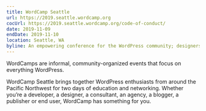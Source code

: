 ```yaml
---
title: WordCamp Seattle
url: https://2019.seattle.wordcamp.org
cocUrl: https://2019.seattle.wordcamp.org/code-of-conduct/
date: 2019-11-09
endDate: 2019-11-10
location: Seattle, WA
byline: An empowering conference for the WordPress community; designers, developers & publishers.
---
```


WordCamps are informal, community-organized events that focus on everything WordPress.

WordCamp Seattle brings together WordPress enthusiasts from around the Pacific Northwest for two days of education and networking. Whether you’re a developer, a designer, a consultant, an agency, a blogger, a publisher or end user, WordCamp has something for you.
